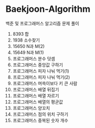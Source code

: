 # Baekjoon-Algorithm

백준 및 프로그래머스 알고리즘 문제 풀이

1. 8393 합
2. 1938 소수찾기
3. 15650 N과 M(2)
4. 15649 N과 M(1)
5. 프로그래머스 분수 덧셈
6. 프로그래머스 중앙값 구하기
7. 프로그래머스 피자 나눠 먹기(1)
8. 프로그래머스 피자 나눠 먹기(2)
9. 프로그래머스 머쓱이보다 키 큰 사람
10. 프로그래머스 배열 뒤집기
11. 프로그래머스 배열 자르기
12. 프로그래머스 배열의 평균값
13. 프로그래머스 양꼬치
14. 프로그래머스 점의 위치 구하기
15. 프로그래머스 중복된 숫자 개수
